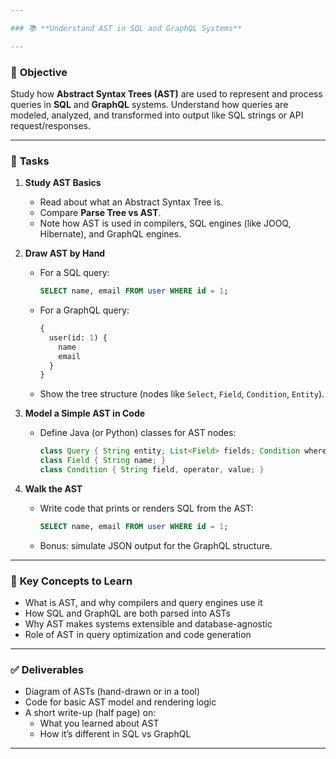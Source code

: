 ```yaml
---

### 📚 **Understand AST in SQL and GraphQL Systems**

---
```


### 🎯 **Objective**  
Study how **Abstract Syntax Trees (AST)** are used to represent and process queries in **SQL** and **GraphQL** systems. Understand how queries are modeled, analyzed, and transformed into output like SQL strings or API request/responses.

---

### 📌 **Tasks**

1. **Study AST Basics**
   - Read about what an Abstract Syntax Tree is.
   - Compare **Parse Tree vs AST**.
   - Note how AST is used in compilers, SQL engines (like JOOQ, Hibernate), and GraphQL engines.

2. **Draw AST by Hand**
   - For a SQL query:
     ```sql
     SELECT name, email FROM user WHERE id = 1;
     ```
   - For a GraphQL query:
     ```graphql
     {
       user(id: 1) {
         name
         email
       }
     }
     ```
   - Show the tree structure (nodes like `Select`, `Field`, `Condition`, `Entity`).

3. **Model a Simple AST in Code**
   - Define Java (or Python) classes for AST nodes:
     ```java
     class Query { String entity; List<Field> fields; Condition where; }
     class Field { String name; }
     class Condition { String field, operator, value; }
     ```

4. **Walk the AST**
   - Write code that prints or renders SQL from the AST:
     ```sql
     SELECT name, email FROM user WHERE id = 1;
     ```
   - Bonus: simulate JSON output for the GraphQL structure.

---

### 🧠 **Key Concepts to Learn**
- What is AST, and why compilers and query engines use it
- How SQL and GraphQL are both parsed into ASTs
- Why AST makes systems extensible and database-agnostic
- Role of AST in query optimization and code generation

---

### ✅ **Deliverables**
- Diagram of ASTs (hand-drawn or in a tool)
- Code for basic AST model and rendering logic
- A short write-up (half page) on:
  - What you learned about AST
  - How it’s different in SQL vs GraphQL

---
